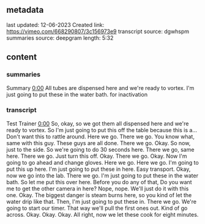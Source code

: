 ## metadata
last updated: 12-06-2023 Created
link: https://vimeo.com/668290807/3c156973e9
transcript source: dgwhspm
summaries source: deepgram
length: 5:32

## content

### summaries

Summary  [0:00](https://vimeo.com/668290807/3c156973e9?ts=0)
All tubes are dispensed here and we're ready to vortex. I'm just going to put these in the water bath. for inactivation 

### transcript

Test Trainer  [0:00](https://vimeo.com/668290807/3c156973e9?ts=0)
So, okay, so we got them all dispensed here and we're ready to vortex. So I'm just going to put this off the table because this is a... Don't want this to rattle around. Here we go. There we go. You know what, same with this guy. These guys are all done. There we go. Okay. So now, just to the side. So we're going to do 30 seconds here. There we go, same here. There we go. Just turn this off. Okay. There we go. Okay. Now I'm going to go ahead and change gloves. Here we go. Here we go. I'm going to put this up here. I'm just going to put these in here. Easy transport. Okay, now we go into the lab. There we go. I'm just going to put these in the water bath. So let me put this over here. Before you do any of that, Do you want me to get the other camera in here? Nope, nope. We'll just do it with this one. Okay. The biggest danger is steam burns here, so you kind of let the water drip like that. Then, I'm just going to put these in. There we go. We're going to start our timer. That way we'll pull the first ones out. Kind of go across. Okay. Okay. Okay. All right, now we let these cook for eight minutes.

